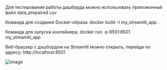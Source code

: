 Для тестирования работы дашборда можно использовать приложенный файл data_prepaired.csv

Команда для создания Docker-образа: docker build -t my_streamlit_app . 

Команда для запуска контейнера: docker run -p 8501:8501 my_streamlit_app 

Веб-браузер с дашбордом на Streamlit можно открыть, перейдя по адресу: http://localhost:8501 


![image](https://github.com/kengourette/PET-projects/assets/60812196/9cad31d7-fad5-46ef-8288-f9011f51b47d)

